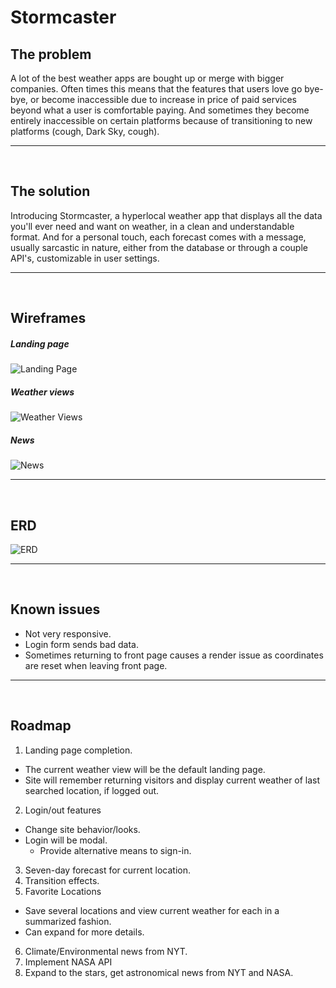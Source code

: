 # Stormcaster

## The problem
A lot of the best weather apps are bought up or merge with bigger companies. Often times this means that the features that users love go bye-bye, or become inaccessible due to increase in price of paid services beyond what a user is comfortable paying. And sometimes they become entirely inaccessible on certain platforms because of transitioning to new platforms (cough, Dark Sky, cough).

***
<br />

## The solution
Introducing Stormcaster, a hyperlocal weather app that displays all the data you'll ever need and want on weather, in a clean and understandable format. And for a personal touch, each forecast comes with a message, usually sarcastic in nature, either from the database or through a couple API's, customizable in user settings.

***
<br />

## Wireframes
##### Landing page
![Landing Page](https://live.staticflickr.com/65535/50614777397_25a7d75450_h.jpg)
<br />

##### Weather views
![Weather Views](https://live.staticflickr.com/65535/50614665807_2232d86cbe_h.jpg)
<br />

##### News
![News](https://live.staticflickr.com/65535/50613923858_41621b62ed_h.jpg)

***
<br />

## ERD
![ERD](https://live.staticflickr.com/65535/50614556471_bb3da68388_b.jpg)

***
<br />

## Known issues
- Not very responsive.
- Login form sends bad data.
- Sometimes returning to front page causes a render issue as coordinates are reset when leaving front page.

***
<br />

## Roadmap
1. Landing page completion.
  - The current weather view will be the default landing page.
  - Site will remember returning visitors and display current weather of last searched location, if logged out.
2. Login/out features
  - Change site behavior/looks.
  - Login will be modal.
    - Provide alternative means to sign-in.
3. Seven-day forecast for current location.
4. Transition effects.
5. Favorite Locations
  - Save several locations and view current weather for each in a summarized fashion.
  - Can expand for more details.
6. Climate/Environmental news from NYT.
7. Implement NASA API
8. Expand to the stars, get astronomical news from NYT and NASA.
